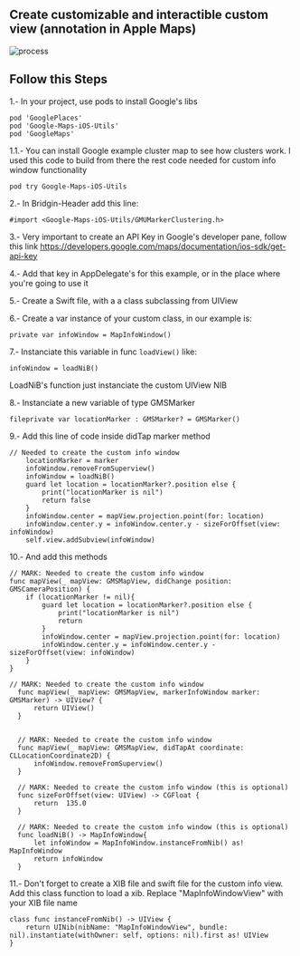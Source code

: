 ## Create customizable and interactible custom view (annotation in Apple Maps)

![process](https://cloud.githubusercontent.com/assets/724536/26211835/c3a6146e-3bf3-11e7-853d-08ed197119c5.gif)

## Follow this Steps

1.- In your project, use pods to install Google's libs

    pod 'GooglePlaces'
    pod 'Google-Maps-iOS-Utils'
    pod 'GoogleMaps'
    
1.1.- You can install Google example cluster map to see how clusters work. I used this code to build from there the rest code needed for custom info window functionality 

    pod try Google-Maps-iOS-Utils

2.- In Bridgin-Header add this line:

    #import <Google-Maps-iOS-Utils/GMUMarkerClustering.h>

3.- Very important to create an API Key in Google's developer pane, follow this link https://developers.google.com/maps/documentation/ios-sdk/get-api-key

4.- Add that key in AppDelegate's for this example, or in the place where you're going to use it

5.- Create a Swift file, with a a class subclassing from UIView

6.- Create a var instance of your custom class, in our example is:

    private var infoWindow = MapInfoWindow()
     
7.- Instanciate this variable in func `loadView()` like:

    infoWindow = loadNiB()

  LoadNiB's function just instanciate the custom UIView NIB
  
8.- Instanciate a new variable of type GMSMarker

    fileprivate var locationMarker : GMSMarker? = GMSMarker()

9.- Add this line of code inside didTap marker method

    // Needed to create the custom info window
        locationMarker = marker
        infoWindow.removeFromSuperview()
        infoWindow = loadNiB()
        guard let location = locationMarker?.position else {
            print("locationMarker is nil")
            return false
        }
        infoWindow.center = mapView.projection.point(for: location)
        infoWindow.center.y = infoWindow.center.y - sizeForOffset(view: infoWindow)
        self.view.addSubview(infoWindow)

10.- And add this methods 

    // MARK: Needed to create the custom info window
    func mapView(_ mapView: GMSMapView, didChange position: GMSCameraPosition) {
        if (locationMarker != nil){
            guard let location = locationMarker?.position else {
                print("locationMarker is nil")
                return
            }
            infoWindow.center = mapView.projection.point(for: location)
            infoWindow.center.y = infoWindow.center.y - sizeForOffset(view: infoWindow)
        }
    }
    
    // MARK: Needed to create the custom info window
      func mapView(_ mapView: GMSMapView, markerInfoWindow marker: GMSMarker) -> UIView? {
          return UIView()
      }
  
      
      // MARK: Needed to create the custom info window
      func mapView(_ mapView: GMSMapView, didTapAt coordinate: CLLocationCoordinate2D) {
          infoWindow.removeFromSuperview()
      }
      
      // MARK: Needed to create the custom info window (this is optional)
      func sizeForOffset(view: UIView) -> CGFloat {
          return  135.0
      }
      
      // MARK: Needed to create the custom info window (this is optional)
      func loadNiB() -> MapInfoWindow{
          let infoWindow = MapInfoWindow.instanceFromNib() as! MapInfoWindow
          return infoWindow
      }

11.- Don't forget to create a XIB file and swift file for the custom info view. Add this class function to load a xib. Replace "MapInfoWindowView" with your XIB file name

    class func instanceFromNib() -> UIView {
        return UINib(nibName: "MapInfoWindowView", bundle: nil).instantiate(withOwner: self, options: nil).first as! UIView
    }